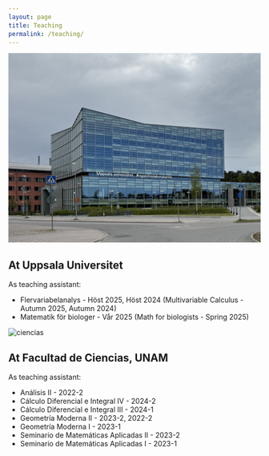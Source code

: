 ```yaml
---
layout: page
title: Teaching
permalink: /teaching/
---
```


<div class="teaching-section">
  <div class="teaching-image-wrapper">
    <img src="/assets/uppsala.jpg" 
     alt="Uppsala"
     class="teaching-image">
  </div>
  <div class="teaching-content">
    <h2>At Uppsala Universitet</h2>
    <p>As teaching assistant:</p>
    <ul>
      <li>Flervariabelanalys - Höst 2025, Höst 2024 (Multivariable Calculus - Autumn 2025, Autumn 2024)</li>
      <li>Matematik för biologer - Vår 2025 (Math for biologists - Spring 2025)</li>
    </ul>
  </div>
</div>

<div class="teaching-section">
  <div class="teaching-image-wrapper">
    <img src="/assets/teaching-image-2.jpg" alt="ciencias" class="teaching-image">
  </div>
  <div class="teaching-content">
    <h2>At Facultad de Ciencias, UNAM</h2>
    <p>As teaching assistant:</p>
    <ul>
      <li>Análisis II - 2022-2</li>
      <li>Cálculo Diferencial e Integral IV - 2024-2</li>
      <li>Cálculo Diferencial e Integral III - 2024-1</li>
      <li>Geometría Moderna II - 2023-2, 2022-2</li>
      <li>Geometría Moderna I - 2023-1</li>
      <li>Seminario de Matemáticas Aplicadas II - 2023-2</li>
      <li>Seminario de Matemáticas Aplicadas I - 2023-1</li>
    </ul>
  </div>
</div>
